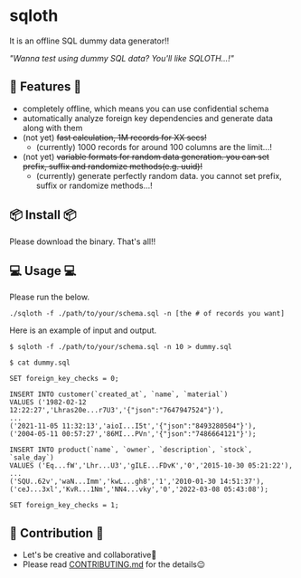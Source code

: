 
# sqloth
It is an offline SQL dummy data generator!!

*"Wanna test using dummy SQL data? You'll like SQLOTH...!"*
## 🎉 Features 🎉
- completely offline, which means you can use confidential schema
- automatically analyze foreign key dependencies and generate data along with them
- (not yet) ~~fast calculation, 1M records for XX secs!~~
  - (currently) 1000 records for around 100 columns are the limit...!
- (not yet) ~~variable formats for random data generation. you can set prefix, suffix and randomize methods(e.g. uuid)!~~
  - (currently) generate perfectly random data. you cannot set prefix, suffix or randomize methods...!
## 📦 Install 📦
Please download the binary. That's all!!
## 💻 Usage 💻
Please run the below.

```./sqloth -f ./path/to/your/schema.sql -n [the # of records you want]```

Here is an example of input and output.

```
$ sqloth -f ./path/to/your/schema.sql -n 10 > dummy.sql

$ cat dummy.sql

SET foreign_key_checks = 0;

INSERT INTO customer(`created_at`, `name`, `material`)
VALUES ('1982-02-12 12:22:27','Lhras20e...r7U3','{"json":"7647947524"}'),
...
('2021-11-05 11:32:13','aioI...I5t','{"json":"8493280504"}'),
('2004-05-11 00:57:27','86MI...PVn','{"json":"7486664121"}');

INSERT INTO product(`name`, `owner`, `description`, `stock`, `sale_day`)
VALUES ('Eq...fW','Lhr...U3','gILE...FDvK','0','2015-10-30 05:21:22'),
...
('SQU..62v','waN...Imm','kwL...gh8','1','2010-01-30 14:51:37'),
('ceJ...3xl','KvR...1Nm','NN4...vky','0','2022-03-08 05:43:08');

SET foreign_key_checks = 1;
```
## 🌟 Contribution 🌟
- Let's be creative and collaborative👶
- Please read [CONTRIBUTING.md](https://github.com/canalun/sqloth/blob/main/CONTRIBUTING.md) for the details😉
